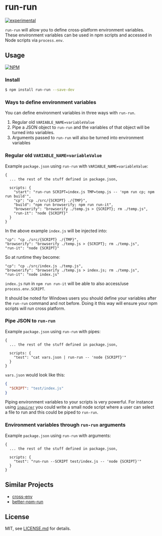 # run-run

[![experimental](http://badges.github.io/stability-badges/dist/experimental.svg)](http://github.com/badges/stability-badges)

`run-run` will allow you to define cross-platform environment variables. These environment variables can be used in npm scripts and accessed in Node scripts via `process.env`.

## Usage

[![NPM](https://nodei.co/npm/run-run.png)](https://www.npmjs.com/package/run-run)

### Install
```bash
$ npm install run-run --save-dev
```

### Ways to define environment variables

You can define environment variables in three ways with `run-run`.

1. Regular old `VARIABLE_NAME=variableValue`
2. Pipe a JSON object to `run-run` and the variables of that object will be turned into variables.
3. Arguments passed to `run-run` will also be turned into environment variables

### Regular old `VARIABLE_NAME=variableValue`

Example `package.json` using `run-run` with `VARIABLE_NAME=variableValue`:
```
{
  ... the rest of the stuff defined in package.json,

  scripts: {
    "start": "run-run SCRIPT=index.js TMP=temp.js -- 'npm run cp; npm run build'",
    "cp": "cp ./src/{SCRIPT} ./{TMP}",
    "build": "npm run browserify; npm run run-it",
    "browserify": "browserify ./temp.js > {SCRIPT}; rm ./temp.js",
    "run-it": "node {SCRIPT}"
  }
}
```

In the above example `index.js` will be injected into: 
```
"cp": "cp ./src/{SCRIPT} ./{TMP}",
"browserify": "browserify ./temp.js > {SCRIPT}; rm ./temp.js",
"run-it": "node {SCRIPT}"
```
So at runtime they become:
```
"cp": "cp ./src/index.js ./temp.js",
"browserify": "browserify ./temp.js > index.js; rm ./temp.js",
"run-it": "node index.js"
```

`index.js` run in `npm run run-it` will be able to also access/use `process.env.SCRIPT`.

It should be noted for Windows users you should define your variables after the `run-run` command and not before. Doing it this way will ensure your npm scripts will run cross platform.

### Pipe JSON to `run-run`

Example `package.json` using `run-run` with pipes:
```
{
  ... the rest of the stuff defined in package.json,

  scripts: {
    "test": "cat vars.json | run-run -- 'node {SCRIPT}'"
  }
}
```

`vars.json` would look like this:
```json
{
  "SCRIPT": "test/index.js"
}
```

Piping environment variables to your scripts is very powerful. For instance using [`inquirer`](https://www.npmjs.com/package/inquirer) you could write a small node script where a user can select a file to run and this could be piped to `run-run`.

### Environment variables through `run-run` arguments

Example `package.json` using `run-run` with arguments:
```
{
  ... the rest of the stuff defined in package.json,

  scripts: {
    "test": "run-run --SCRIPT test/index.js -- 'node {SCRIPT}'"
  }
}
```




## Similar Projects

- [cross-env](http://npmjs.com/cross-env)
- [better-npm-run](http://npmjs.com/better-npm-run)


## License

MIT, see [LICENSE.md](http://github.com/Jam3/run-run/blob/master/LICENSE.md) for details.
